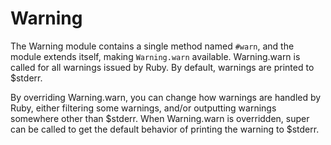 # Warning

The Warning module contains a single method named `#warn`, and the module
extends itself, making `Warning.warn` available. Warning.warn is called for
all warnings issued by Ruby. By default, warnings are printed to $stderr.

By overriding Warning.warn, you can change how warnings are handled by Ruby,
either filtering some warnings, and/or outputting warnings somewhere other
than $stderr.  When Warning.warn is overridden, super can be called to get the
default behavior of printing the warning to $stderr.